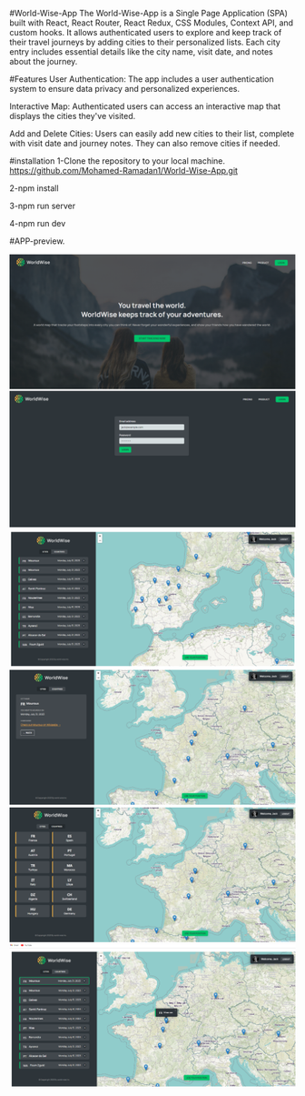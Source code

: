 #World-Wise-App
The World-Wise-App is a Single Page Application (SPA) built with React, React Router, React Redux, CSS Modules, Context API, and custom hooks. It allows authenticated users to explore and keep track of their travel journeys by adding cities to their personalized lists. Each city entry includes essential details like the city name, visit date, and notes about the journey.

#Features
User Authentication: The app includes a user authentication system to ensure data privacy and personalized experiences.

Interactive Map: Authenticated users can access an interactive map that displays the cities they've visited.

Add and Delete Cities: Users can easily add new cities to their list, complete with visit date and journey notes. They can also remove cities if needed.

#installation
1-Clone the repository to your local machine.
https://github.com/Mohamed-Ramadan1/World-Wise-App.git

2-npm install

3-npm run server

4-npm run dev

#APP-preview.

![image](./app-previow/w1.png)
![image](./app-previow/w2.png)
![image](./app-previow/w3.png)
![image](./app-previow/w4.png)
![image](./app-previow/w5.png)
![image](./app-previow/w6.png)
